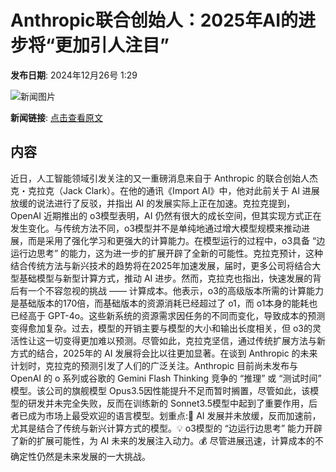 # Anthropic联合创始人：2025年AI的进步将“更加引人注目”

**发布日期**: 2024年12月26号 1:29

![新闻图片](https://pic.chinaz.com/picmap/thumb/202307120853038799_0.jpg)

**新闻链接**: [点击查看原文](https://www.aibase.com/zh/news/14262)

## 内容

近日，人工智能领域引发关注的又一重磅消息来自于 Anthropic 的联合创始人杰克・克拉克（Jack Clark）。在他的通讯《Import AI》中，他对此前关于 AI 进展放缓的说法进行了反驳，并指出 AI 的发展实际上正在加速。克拉克提到，OpenAI 近期推出的 o3模型表明，AI 仍然有很大的成长空间，但其实现方式正在发生变化。与传统方法不同，o3模型并不是单纯地通过增大模型规模来推动进展，而是采用了强化学习和更强大的计算能力。在模型运行的过程中，o3具备 “边运行边思考” 的能力，这为进一步的扩展开辟了全新的可能性。克拉克预计，这种结合传统方法与新兴技术的趋势将在2025年加速发展，届时，更多公司将结合大型基础模型与新型计算方式，推动 AI 进步。然而，克拉克也指出，快速发展的背后有一个不容忽视的挑战 —— 计算成本。他表示，o3的高级版本所需的计算能力是基础版本的170倍，而基础版本的资源消耗已经超过了 o1，而 o1本身的能耗也已经高于 GPT-4o。这些新系统的资源需求因任务的不同而变化，导致成本的预测变得愈加复杂。过去，模型的开销主要与模型的大小和输出长度相关，但 o3的灵活性让这一切变得更加难以预测。尽管如此，克拉克坚信，通过传统扩展方法与新方式的结合，2025年的 AI 发展将会比以往更加显著。在谈到 Anthropic 的未来计划时，克拉克的预测引发了人们的广泛关注。Anthropic 目前尚未发布与 OpenAI 的 o 系列或谷歌的 Gemini Flash Thinking 竞争的 “推理” 或 “测试时间” 模型。该公司的旗舰模型 Opus3.5因性能提升不足而暂时搁置，尽管如此，该模型的研发并未完全失败，反而在训练新的 Sonnet3.5模型中起到了重要作用，后者已成为市场上最受欢迎的语言模型。划重点:🌟 AI 发展并未放缓，反而加速前，尤其是结合了传统与新兴计算方式的模型。💡 o3模型的 “边运行边思考” 能力开辟了新的扩展可能性，为 AI 未来的发展注入动力。💰 尽管进展迅速，计算成本的不确定性仍然是未来发展的一大挑战。
